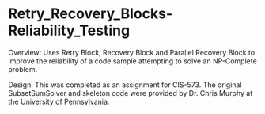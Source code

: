 # Retry_Recovery_Blocks-Reliability_Testing

Overview: Uses Retry Block, Recovery Block and Parallel Recovery Block to improve the reliability of a code sample attempting to solve an NP-Complete problem.

Design: This was completed as an assignment for CIS-573. The original SubsetSumSolver and skeleton code were provided by Dr. Chris Murphy at the University of Pennsylvania.